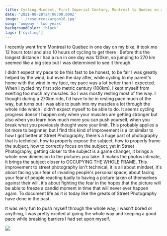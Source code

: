 ```yaml
---
title: Cycling Mindset, First Imperial Century, Montreal to Quebec on a bicycle
date: '2021-08-28T24:00:00.000Z'
image: './resources/argon18.jpg'
song: 'oogway - two years'
backgroundColor: 'black'
tags: ['cycling']
---
```


I recently went from Montreal to Quebec in one day on my bike, it took me 12 hours total and also 10 hours of cycling to get there . Before this the longest distance I had a run in one day was 120km, so jumping to 270 km seemed like a big step but I was determined to see it through.

I didn't expect my pace to be this fast to be honest, to be fair I was greatly helped by the wind, but even the day after, while cycling to my parent's home with the wind in my face, my pace was a lot better than I expected. When I cycled my first solo metric century (100km), I kept myself from exerting too much my muscles. So I was mostly resting most of the way. I thought during a 270km ride, I'd have to be in resting pace much of the way, but turns out I was able to push into my muscles a lot through the whole ride which I didn't expect myself to be able to do.
It seems cycling progress doesn't happen only when your muscles are getting stronger but also when you learn how much more you can push
yourself, when you break what you previously thought were your limit. This probably applies a lot more to beginner, but I find this kind
of improvement is a lot similar to how I got better at Street Photography, there's a huge part of photography that is technical, how to
properly expose the subject, how to properly frame the subject, how to correctly focus on the subject, yet in Street Photography, getting
closer to the subject is a game changer, it brings a whole new dimension to the pictures you take. It makes the photos intimate, it brings
the subject closer to OCCUPYING THE WHOLE FRAME. This improvement to street photography isn't technical, it is all about mindset, it's about
facing your fear of invading people's personal space, about facing your fear of people reacting badly to having a picture taken of themselves
against their will, it's about fighting the fear in the hopes that the picture will be able to freeze a candid moment in time that will never
ever happen again. To document life as it is today like the greats of Street Photography have done in the past.

It was very fun to push myself through the whole way, I wasn't bored or anything, I was pretty excited at going the whole way and keeping a good pace while breaking barriers I had set upon myself.

![](./strava.png)
